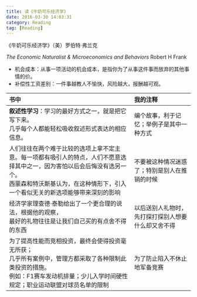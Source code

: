 ```yaml
---
title: 读《牛奶可乐经济学》
date: 2016-03-30 14:03:31
category: Reading
tag: [Reading]
---
```

《牛奶可乐经济学》（美）罗伯特·弗兰克

*The Economic Naturalist & Microeconomics and Behaviors*       Robert H Frank

* 机会成本：从事一项活动的机会成本，是指你为了从事这件事而放弃的其他事情的价。
* 补偿性工资差别：一件事越教人不愉快，风险越大，报酬越可观。

|书中 | 我的注释 |
| :----|:---- |
|**叙述性学习**：学习的最好方式之一，就是把它写下来。<br>几乎每个人都能轻松吸收叙述形式表达的相应信息。|编个故事，利于记忆；举例子是其中一种方式|
|人们往往在两个难于比较的选项上拿不定主意。每一项都有吸引人的特点，人们不愿意选择其中之一，因为害怕以后会后悔没有选另一个。<br>西蒙森和特沃斯基认为，在这种情形下，引入一个看似无关的新选项能够带来深刻的影响| 不要被这种情况迷惑了；特别是别人在推销的时候 |
|经济学家理查德·泰勒给出了一个更合理的说法，根据他的观察，<br>最好的礼物往往是让我们自己买的有点舍不得的东西|以后送别人礼物时，先打探打探别人想要什么却又舍不得|
|为了提高性能而竞相投资，最终会使得投资毫无所获；<br>几乎所有案例中，管理方都采取了各种限制此类投资的措施。<br>例如：F1赛车发动机排量；少儿入学时间硬性规定；职业运动联盟对球员名单的限制| 为了防止陷入不休止地军备竞赛 |
